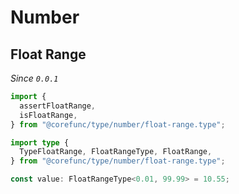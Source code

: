 # Number

## Float Range

_Since `0.0.1`_

```typescript
import {
  assertFloatRange,
  isFloatRange,
} from "@corefunc/type/number/float-range.type";

import type {
  TypeFloatRange, FloatRangeType, FloatRange,
} from "@corefunc/type/number/float-range.type";

const value: FloatRangeType<0.01, 99.99> = 10.55;
```

